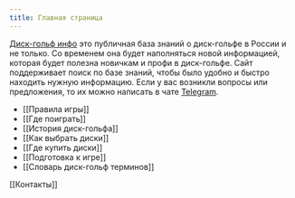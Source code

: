 ```yaml
---
title: Главная страница
---
```

[Диск-гольф инфо](https://discgolfinfo.ru/) это публичная база знаний о диск-гольфе в России и не только.
Со временем она будет наполняться новой информацией, которая будет полезна новичкам и профи в диск-гольфе.
Сайт поддерживает поиск по базе знаний, чтобы было удобно и быстро находить нужную информацию.
Если у вас возникли вопросы или предложения, то их можно написать в чате [Telegram](https://t.me/+BTFiRCqea1U5YTEy).

- [[Правила игры]]
- [[Где поиграть]]
- [[История диск-гольфа]]
- [[Как выбрать диски]]
- [[Где купить диски]]
- [[Подготовка к игре]]
- [[Словарь диск-гольф терминов]]

[[Контакты]]

